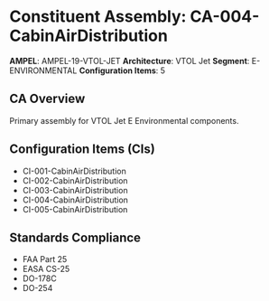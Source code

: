 # Constituent Assembly: CA-004-CabinAirDistribution

**AMPEL**: AMPEL-19-VTOL-JET
**Architecture**: VTOL Jet
**Segment**: E-ENVIRONMENTAL
**Configuration Items**: 5

## CA Overview
Primary assembly for VTOL Jet E Environmental components.

## Configuration Items (CIs)
- CI-001-CabinAirDistribution
- CI-002-CabinAirDistribution
- CI-003-CabinAirDistribution
- CI-004-CabinAirDistribution
- CI-005-CabinAirDistribution

## Standards Compliance
- FAA Part 25
- EASA CS-25
- DO-178C
- DO-254
